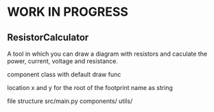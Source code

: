 # WORK IN PROGRESS
## ResistorCalculator
A tool in which you can draw a diagram with resistors and caculate the power, current, voltage and resistance.


component class with default draw func

location x and y for the root of the footprint
name as string


file structure
src/main.py
    components/
    utils/

